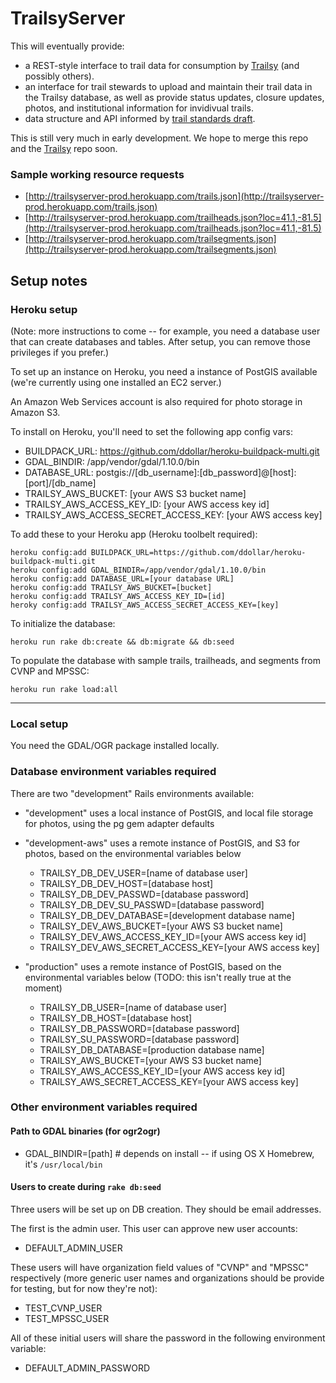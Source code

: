 # TrailsyServer

This will eventually provide:

 - a REST-style interface to trail data for consumption by [Trailsy](http://www.github.com/danavery/trailsy) (and possibly others). 
 - an interface for trail stewards to upload and maintain their trail data in the Trailsy database, as well as provide status updates, closure updates, photos, and institutional information for invidivual trails.
 - data structure and API informed by [trail standards draft](https://docs.google.com/document/d/1frt5HkKTdqEaNEnfk2Dq9IYxctvPjVnoU_F33Px2zSQ).
 

This is still very much in early development. We hope to merge this repo and the [Trailsy](http://www.github.com/danavery/trailsy) repo soon.

### Sample working resource requests
 - [http://trailsyserver-prod.herokuapp.com/trails.json](http://trailsyserver-prod.herokuapp.com/trails.json)
 - [http://trailsyserver-prod.herokuapp.com/trailheads.json?loc=41.1,-81.5](http://trailsyserver-prod.herokuapp.com/trailheads.json?loc=41.1,-81.5)
 - [http://trailsyserver-prod.herokuapp.com/trailsegments.json](http://trailsyserver-prod.herokuapp.com/trailsegments.json)

## Setup notes

### Heroku setup

(Note: more instructions to come -- for example, you need a database user that can create databases and tables. After setup, you can remove those privileges if you prefer.)

To set up an instance on Heroku, you need a instance of PostGIS available (we're currently using one installed an EC2 server.)

An Amazon Web Services account is also required for photo storage in Amazon S3.

To install on Heroku, you'll need to set the following app config vars:

 - BUILDPACK_URL:                         https://github.com/ddollar/heroku-buildpack-multi.git
 - GDAL_BINDIR:                           /app/vendor/gdal/1.10.0/bin
 - DATABASE_URL:                          postgis://[db_username]:[db_password]@[host]:[port]/[db_name]
 - TRAILSY_AWS_BUCKET:                    [your AWS S3 bucket name]
 - TRAILSY_AWS_ACCESS_KEY_ID:             [your AWS access key id]
 - TRAILSY_AWS_ACCESS_SECRET_ACCESS_KEY:  [your AWS access key]

To add these to your Heroku app (Heroku toolbelt required):

    heroku config:add BUILDPACK_URL=https://github.com/ddollar/heroku-buildpack-multi.git
    heroku config:add GDAL_BINDIR=/app/vendor/gdal/1.10.0/bin
    heroku config:add DATABASE_URL=[your database URL]
    heroku config:add TRAILSY_AWS_BUCKET=[bucket] 
    heroku config:add TRAILSY_AWS_ACCESS_KEY_ID=[id] 
    heroky config:add TRAILSY_AWS_ACCESS_SECRET_ACCESS_KEY=[key]

To initialize the database:

    heroku run rake db:create && db:migrate && db:seed

To populate the database with sample trails, trailheads, and segments from CVNP and MPSSC:

    heroku run rake load:all

---

### Local setup

You need the GDAL/OGR package installed locally.

### Database environment variables required

There are two "development" Rails environments available: 

 - "development" uses a local instance of PostGIS, and local file storage for photos, using the pg gem adapter defaults
 - "development-aws" uses a remote instance of PostGIS, and S3 for photos, based on the environmental variables below

    - TRAILSY_DB_DEV_USER=[name of database user]
    - TRAILSY_DB_DEV_HOST=[database host]
    - TRAILSY_DB_DEV_PASSWD=[database password]
    - TRAILSY_DB_DEV_SU_PASSWD=[database password]
    - TRAILSY_DB_DEV_DATABASE=[development database name]
    - TRAILSY_DEV_AWS_BUCKET=[your AWS S3 bucket name]
    - TRAILSY_DEV_AWS_ACCESS_KEY_ID=[your AWS access key id]
    - TRAILSY_DEV_AWS_SECRET_ACCESS_KEY=[your AWS access key]

 - "production" uses a remote instance of PostGIS, based on the environmental variables below (TODO: this isn't really true at the moment)

    - TRAILSY_DB_USER=[name of database user]
    - TRAILSY_DB_HOST=[database host]
    - TRAILSY_DB_PASSWORD=[database password]
    - TRAILSY_SU_PASSWORD=[database password]
    - TRAILSY_DB_DATABASE=[production database name]
    - TRAILSY_AWS_BUCKET=[your AWS S3 bucket name]
    - TRAILSY_AWS_ACCESS_KEY_ID=[your AWS access key id]
    - TRAILSY_AWS_SECRET_ACCESS_KEY=[your AWS access key]

### Other environment variables required

#### Path to GDAL binaries (for ogr2ogr)
 - GDAL_BINDIR=[path]  # depends on install -- if using OS X Homebrew, it's `/usr/local/bin`

#### Users to create during `rake db:seed`
Three users will be set up on DB creation. They should be email addresses. 

The first is the admin user. This user can approve new user accounts:

 - DEFAULT_ADMIN_USER

These users will have organization field values of "CVNP" and "MPSSC" respectively (more generic user names and organizations should be provide for testing, but for now they're not):

 - TEST_CVNP_USER
 - TEST_MPSSC_USER

All of these initial users will share the password in the following environment variable:

 - DEFAULT_ADMIN_PASSWORD

